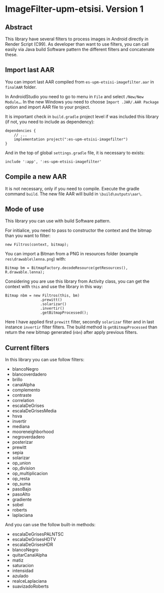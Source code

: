 # ImageFilter-upm-etsisi. Version 1

## Abstract
This library have several filters to process images in Android directly in Render Script (C99).
As developer than want to use filters, you can call easily via Java build Software pattern the 
different filters and concatenate these.


## Import last AAR
You can import last AAR compiled from `es-upm-etsisi-imagefilter.aar` in `finalAAR` folder.

In AndroidStudio you need to go to menu in `File` and select `/New/New Module…`. In the new Windows 
you need to choose `Import .JAR/.AAR Package` option and import AAR file to your project.

It is important check in `build.gradle` project level if was included this library (if not, you need 
to include as dependency):
```
dependencies {
    // ...
    implementation project(":es-upm-etsisi-imagefilter")
}
```

And in the top of global `settings.gradle` file, it is necessary to exists:
```
include ':app', ':es-upm-etsisi-imagefilter'
```


## Compile a new AAR
It is not necessary, only if you need to compile.
Execute the gradle command `build`. The new file AAR will build in `\build\outputs\aar\`.


## Mode of use
This library you can use with build Software pattern.

For initialice, you need to pass to constructor the context and the bitmap than you want to filter:
```
new Filtros(context, bitmap);
```

You can import a Bitman from a PNG in resources folder (example `res\drawable\lenna.png`) with:

```
Bitmap bm = BitmapFactory.decodeResource(getResources(), R.drawable.lenna);
```

Considering you are use this library from Activity class, you can get the context with `this` and 
use the library in this way:

```
Bitmap nbm = new Filtros(this, bm)
                .prewitt()
                .solarizar()
                .invertir()
                .getBitmapProcessed();
```
Here I have applied first `prewitt` filter, secondly `solarizar` filter and in last instance 
`invertir` filter filters. The build method is `getBitmapProcessed` than return the new bitmap
generated (`nbn`) after apply previous filters.


## Current filters
In this library you can use follow filters:
* blancoNegro
* blancoverdadero
* brillo
* canalAlpha
* complemento
* contraste
* correlation
* escalaDeGrises
* escalaDeGrisesMedia
* hsva
* invertir
* mediana
* mooreneighborhood
* negroverdadero
* posterizar
* prewitt
* sepia
* solarizar
* op_union
* op_division
* op_multiplicacion
* op_resta
* op_suma
* pasoBajo
* pasoAlto
* gradiente
* sobel
* roberts
* laplaciana

And you can use the follow built-in methods:
* escalaDeGrisesPALNTSC
* escalaDeGrisesHDTV
* escalaDeGrisesHDR
* blancoNegro
* quitarCanalAlpha
* matiz
* saturacion
* intensidad
* azulado
* realceLaplaciana
* suavizadoRoberts
